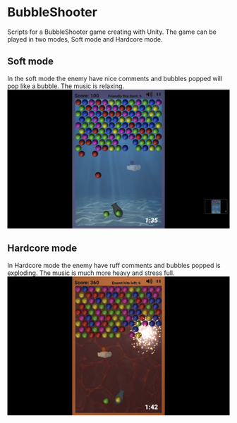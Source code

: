 # BubbleShooter

Scripts for a BubbleShooter game creating with Unity.
The game can be played in two modes, Soft mode and Hardcore mode. 

## Soft mode
In the soft mode the enemy have nice comments and bubbles popped will pop like a bubble. The music is relaxing.
![softMode picture](img/softMode.png)

## Hardcore mode
In Hardcore mode the enemy have ruff comments and bubbles popped is exploding. The music is much more heavy and stress full.
![softMode picture](img/HardcoreMode.png)
